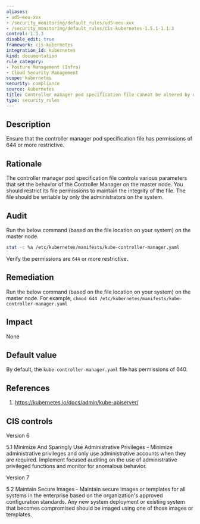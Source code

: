 ```yaml
---
aliases:
- ud5-eeu-xvx
- /security_monitoring/default_rules/ud5-eeu-xvx
- /security_monitoring/default_rules/cis-kubernetes-1.5.1-1.1.3
control: 1.1.3
disable_edit: true
framework: cis-kubernetes
integration_id: kubernetes
kind: documentation
rule_category:
- Posture Management (Infra)
- Cloud Security Management
scope: kubernetes
security: compliance
source: kubernetes
title: Controller manager pod specification file cannot be altered by non-owners
type: security_rules
---
```


## Description

Ensure that the controller manager pod specification file has permissions of 644 or more restrictive.

## Rationale

The controller manager pod specification file controls various parameters that set the behavior of the Controller Manager on the master node. You should restrict its file permissions to maintain the integrity of the file. The file should be writable by only the administrators on the system.

## Audit

Run the below command (based on the file location on your system) on the master node.

```bash
stat -c %a /etc/kubernetes/manifests/kube-controller-manager.yaml
```

Verify the permissions are `644` or more restrictive.

## Remediation

Run the below command (based on the file location on your system) on the master node. For example, `chmod 644 /etc/kubernetes/manifests/kube-controller-manager.yaml`

## Impact

None

## Default value

By default, the `kube-controller-manager.yaml` file has permissions of 640.

## References

1. https://kubernetes.io/docs/admin/kube-apiserver/

## CIS controls

Version 6

5.1 Minimize And Sparingly Use Administrative Privileges - Minimize administrative privileges and only use administrative accounts when they are required. Implement focused auditing on the use of administrative privileged functions and monitor for anomalous behavior.

Version 7

5.2 Maintain Secure Images - Maintain secure images or templates for all systems in the enterprise based on the organization's approved configuration standards. Any new system deployment or existing system that becomes compromised should be imaged using one of those images or templates.
